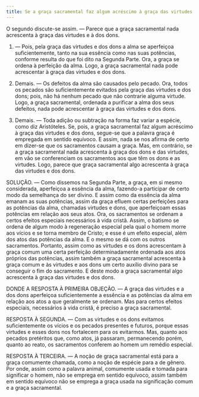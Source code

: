 ```yaml
---
title: Se a graça sacramental faz algum acréscimo à graça das virtudes e à dos dons
---
```


O segundo discute-se assim. — Parece que a graça sacramental nada acrescenta à graça das virtudes e à dos dons.  

1. — Pois, pela graça das virtudes e dos dons a alma se aperfeiçoa suficientemente, tanto na sua essência como nas suas potências, conforme resulta do que foi dito na Segunda Parte. Ora, a graça se ordena à perfeição da alma. Logo, a graça sacramental nada pode acrescentar à graça das virtudes e dos dons.  

2. Demais. — Os defeitos da alma são causados pelo pecado. Ora, todos os pecados são suficientemente evitados pela graça das virtudes e dos dons; pois, não há nenhum pecado que não contrarie alguma virtude. Logo, a graça sacramental, ordenada a purificar a alma dos seus defeitos, nada pode acrescentar à graça das virtudes e dos dons.  

3. Demais. — Toda adição ou subtração na forma faz variar a espécie, como diz Aristóteles. Se, pois, a graça sacramental faz algum acréscimo à graça das virtudes e dos dons, segue-se que a palavra graça é empregada em sentido equívoco. E assim, nada se nos afirma de certo em dizer-se que os sacramentos causam a graça. Mas, em contrário, se a graça sacramental nada acrescenta à graça dos dons e das virtudes, em vão se conferenciam os sacramentos aos que têm os dons e as virtudes. Logo, parece que graça sacramental algo acrescenta à graça das virtudes e dos dons.  

SOLUÇÃO. — Como dissemos na Segunda Parte, a graça, em si mesmo considerada, aperfeiçoa a essência da alma, fazendo-a participar de certo modo da semelhança do ser divino. E assim como da essência da alma emanam as suas potências, assim da graça efluem certas perfeições para as potências da alma, chamadas virtudes e dons, que aperfeiçoam essas potências em relação aos seus atos. Ora, os sacramentos se ordenam a certos efeitos especiais necessários à vida cristã. Assim, o batismo se ordena de algum modo à regeneração especial pela qual o homem morre aos vícios e se torna membro de Cristo; e esse é um efeito especial, além dos atos das potências da alma. E o mesmo se dá com os outros sacramentos. Portanto, assim como as virtudes e os dons acrescentam à graça comum uma certa perfeição determinadamente ordenada aos atos próprios das potências, assim também a graça sacramental acrescenta à graça comum e às virtudes e aos dons um certo auxílio divino para se conseguir o fim do sacramento. E deste modo a graça sacramental algo acrescenta à graça das virtudes e dos dons.  

DONDE A RESPOSTA À PRIMEIRA OBJEÇÃO. — A graça das virtudes e a dos dons aperfeiçoa suficientemente a essência e as potências da alma em relação aos atos a que geralmente se ordenam. Mas para certos efeitos especiais, necessários à vida cristã, é preciso a graça sacramental.  

RESPOSTA À SEGUNDA. — Com as virtudes e os dons evitamos suficientemente os vícios e os pecados presentes e futuros, porque essas virtudes e esses dons nos fortalecem para os evitarmos. Mas, quanto aos pecados pretéritos que, como atos, já passaram, permanecendo porém, quanto ao reato, os sacramentos conferem ao homem um remédio especial.  

RESPOSTA À TERCEIRA. — A noção de graça sacramental está para a graça comumente chamada, como a noção de espécie para a de gênero. Por onde, assim como a palavra animal, comumente usada e tomada para significar o homem, não se emprega em sentido equívoco, assim também em sentido equívoco não se emprega a graça usada na significação comum e a graça sacramental.